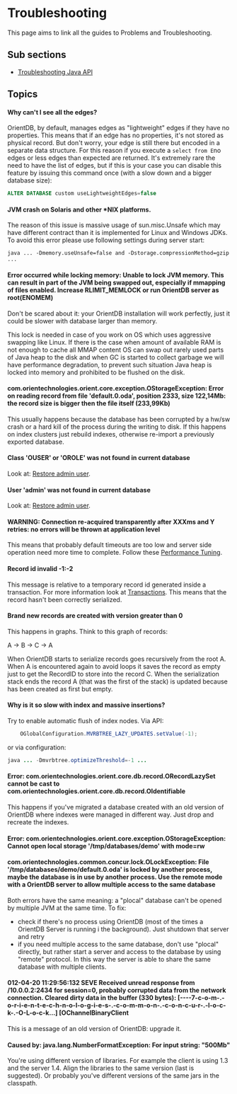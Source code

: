 # Troubleshooting

This page aims to link all the guides to Problems and Troubleshooting.

## Sub sections
- [Troubleshooting Java API](Troubleshooting-Java.md)

## Topics

#### Why can't I see all the edges?

OrientDB, by default, manages edges as "lightweight" edges if they have no properties. This means that if an edge has no properties, it's not stored as physical record. But don't worry, your edge is still there but encoded in a separate data structure. For this reason if you execute a ```select from E```no edges or less edges than expected are returned. It's extremely rare the need to have the list of edges, but if this is your case you can disable this feature by issuing this command once (with a slow down and a bigger database size):

``` sql
ALTER DATABASE custom useLightweightEdges=false
```

#### JVM crash on Solaris and other *NIX platforms.
The reason of this issue is massive usage of sun.misc.Unsafe which may have different contract than it is
implemented for Linux and Windows JDKs. To avoid this error please use following settings during server start:

```
java ... -Dmemory.useUnsafe=false and -Dstorage.compressionMethod=gzip ...
```

#### Error occurred while locking memory: Unable to lock JVM memory. This can result in part of the JVM being swapped out, especially if mmapping of files enabled. Increase RLIMIT_MEMLOCK or run OrientDB server as root(ENOMEM)

Don't be scared about it: your OrientDB installation will work perfectly, just it could be slower with database larger than memory.

This lock is needed in case of you work on OS which uses aggressive swapping like Linux. If there is the case when amount of available RAM is not enough to cache all MMAP content OS can swap out rarely used parts of Java heap to the disk and when GC is started to collect garbage we will have performance degradation, to prevent such situation Java heap is locked into memory and prohibited to be flushed on the disk.

#### com.orientechnologies.orient.core.exception.OStorageException: Error on reading record from file 'default.0.oda', position 2333, size 122,14Mb: the record size is bigger then the file itself (233,99Kb)

This usually happens because the database has been corrupted by a hw/sw crash or a hard kill of the process during the writing to disk. If this happens on index clusters just rebuild indexes, otherwise re-import a previously exported database.

#### Class 'OUSER' or 'OROLE' was not found in current database
Look at: [Restore admin user](Security.md#restore-admin-user).

#### User 'admin' was not found in current database
Look at: [Restore admin user](Security.md#restore-admin-user).

#### WARNING: Connection re-acquired transparently after XXXms and Y retries: no errors will be thrown at application level

This means that probably default timeouts are too low and server side operation need more time to complete. Follow these  [Performance Tuning](Performance-Tuning.md).

#### Record id invalid -1:-2

This message is relative to a temporary record id generated inside a transaction. For more information look at [Transactions](Transactions.md). This means that the record hasn't been correctly serialized.

#### Brand new records are created with version greater than 0

This happens in graphs. Think to this graph of records:

A -> B -> C -> A

When OrientDB starts to serialize records goes recursively from the root A. When A is encountered again to avoid loops it saves the record as empty just to get the RecordID to store into the record C. When the serialization stack ends the record A (that was the first of the stack) is updated because has been created as first but empty.

#### Why is it so slow with index and massive insertions?

Try to enable automatic flush of index nodes. Via API:
```java
    OGlobalConfiguration.MVRBTREE_LAZY_UPDATES.setValue(-1);
```
or via configuration:
```java
java ... -Dmvrbtree.optimizeThreshold=-1 ...
```

#### Error: com.orientechnologies.orient.core.db.record.ORecordLazySet cannot be cast to com.orientechnologies.orient.core.db.record.OIdentifiable

This happens if you've migrated a database created with an old version of OrientDB where indexes were managed in different way. Just drop and recreate the indexes.


#### Error: com.orientechnologies.orient.core.exception.OStorageException: Cannot open local storage '/tmp/databases/demo' with mode=rw
#### com.orientechnologies.common.concur.lock.OLockException: File '/tmp/databases/demo/default.0.oda' is locked by another process, maybe the database is in use by another process. Use the remote mode with a OrientDB server to allow multiple access to the same database

Both errors have the same meaning: a "plocal" database can't be opened by multiple JVM at the same time. To fix:
- check if there's no process using OrientDB (most of the times a OrientDB Server is running i the background). Just shutdown that server and retry
- if you need multiple access to the same database, don't use "plocal" directly, but rather start a server and access to the database by using "remote" protocol. In this way the server is able to share the same database with multiple clients.


#### 012-04-20 11:29:56:132 SEVE Received unread response from /10.0.0.2:2434 for session=0, probably corrupted data from the network connection. Cleared dirty data in the buffer (330 bytes): [----7-c-o-m-.-o-r-i-e-n-t-e-c-h-n-o-l-o-g-i-e-s-.-c-o-m-m-o-n-.-c-o-n-c-u-r-.-l-o-c-k-.-O-L-o-c-k...] [OChannelBinaryClient

This is a message of an old version of OrientDB: upgrade it.

#### Caused by: java.lang.NumberFormatException: For input string: "500Mb"
You're using different version of libraries. For example the client is using 1.3 and the server 1.4. Align the libraries to the same version (last is suggested). Or probably you've different versions of the same jars in the classpath.
